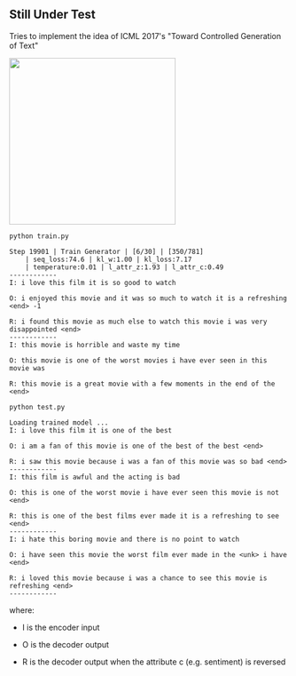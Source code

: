 ## Still Under Test
Tries to implement the idea of ICML 2017's "Toward Controlled Generation of Text"

<img src="https://github.com/zhedongzheng/finch/blob/master/assets/control-vae.png" height='300'>

``` python train.py ```
```
Step 19901 | Train Generator | [6/30] | [350/781]
	| seq_loss:74.6 | kl_w:1.00 | kl_loss:7.17
	| temperature:0.01 | l_attr_z:1.93 | l_attr_c:0.49
------------
I: i love this film it is so good to watch

O: i enjoyed this movie and it was so much to watch it is a refreshing <end> -1

R: i found this movie as much else to watch this movie i was very disappointed <end>
------------
I: this movie is horrible and waste my time

O: this movie is one of the worst movies i have ever seen in this movie was

R: this movie is a great movie with a few moments in the end of the <end>
```

``` python test.py ```
```
Loading trained model ...
I: i love this film it is one of the best

O: i am a fan of this movie is one of the best of the best <end>

R: i saw this movie because i was a fan of this movie was so bad <end>
------------
I: this film is awful and the acting is bad

O: this is one of the worst movie i have ever seen this movie is not <end>

R: this is one of the best films ever made it is a refreshing to see <end>
------------
I: i hate this boring movie and there is no point to watch

O: i have seen this movie the worst film ever made in the <unk> i have <end>

R: i loved this movie because i was a chance to see this movie is refreshing <end>
------------
```
where:
* I is the encoder input

* O is the decoder output

* R is the decoder output when the attribute c (e.g. sentiment) is reversed
